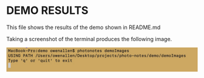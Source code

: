 # DEMO RESULTS

This file shows the results of the demo shown in README.md

Taking a screenshot of the terminal produces the following image.

![](demoImages/Screen%20Shot%202022-01-06%20at%202.16.42%20PM.jpg)
